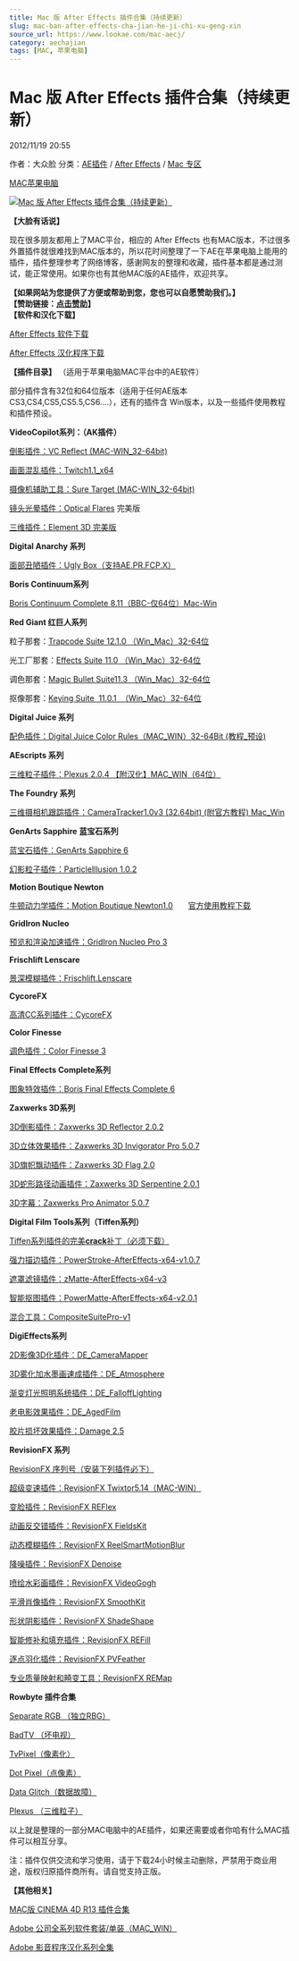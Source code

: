 ```yaml
---
title: Mac 版 After Effects 插件合集（持续更新）
slug: mac-ban-after-effects-cha-jian-he-ji-chi-xu-geng-xin
source_url: https://www.lookae.com/mac-aecj/
category: aechajian
tags: [MAC, 苹果电脑]
---
```

# Mac 版 After Effects 插件合集（持续更新）

2012/11/19 20:55

作者：大众脸
分类：[AE插件](https://www.lookae.com/after-effects/aechajian/) / [After Effects](https://www.lookae.com/after-effects/) / [Mac 专区](https://www.lookae.com/mac-osx/)

[MAC](https://www.lookae.com/tag/mac/)[苹果电脑](https://www.lookae.com/tag/%e8%8b%b9%e6%9e%9c%e7%94%b5%e8%84%91/)

[![Mac 版 After Effects 插件合集（持续更新）](https://www.lookae.com/wp-content/uploads/2012/11/MAC-AECJ.jpg "MAC-AECJ")](https://www.lookae.com/wp-content/uploads/2012/11/MAC-AECJ.jpg)

**【大脸有话说】**

现在很多朋友都用上了MAC平台，相应的 After Effects 也有MAC版本，不过很多外置插件就很难找到MAC版本的，所以花时间整理了一下AE在苹果电脑上能用的插件，插件整理参考了网络博客，感谢网友的整理和收藏，插件基本都是通过测试，能正常使用。如果你也有其他MAC版的AE插件，欢迎共享。

**【如果网站为您提供了方便或帮助到您，您也可以自愿赞助我们。】  
【赞助链接：[点击赞助](https://item.taobao.com/item.htm?spm=a1z10.3.w4002-2793086484.14.NvGtYQ&id=40573952956)】**  
**【软件和汉化下载】**

[After Effects 软件下载](https://www.lookae.com/adobe/)

[After Effects 汉化程序下载](https://www.lookae.com/adobe-chn/)

**【插件目录】** （适用于苹果电脑MAC平台中的AE软件）

部分插件含有32位和64位版本（适用于任何AE版本 CS3,CS4,CS5,CS5.5,CS6….），还有的插件含 Win版本，以及一些插件使用教程和插件预设。

**VideoCopilot系列：（AK插件）**

[倒影插件：VC Reflect (MAC-WIN\_32-64bit)](http://www.ctdisk.com/file/11960402)

[画面混乱插件：Twitch1.1\_x64](http://www.ctdisk.com/file/11960415)

[摄像机辅助工具：Sure Target (MAC-WIN\_32-64bit)](http://www.ctdisk.com/file/11960421)

[镜头光晕插件：Optical Flares](https://www.lookae.com/mac-of/) 完美版

[三维插件：Element 3D 完美版](https://www.lookae.com/mac-e3d/)

**Digital Anarchy 系列**

[面部丑陋插件：Ugly Box（支持AE.PR.FCP.X）](https://www.lookae.com/da-ubox/)

**Boris Continuum系列**

[Boris Continuum Complete 8.11（BBC-仅64位）Mac-Win](https://www.lookae.com/bbc-811/)

**Red Giant 红巨人系列**

粒子那套：[Trapcode Suite 12.1.0 （Win\_Mac）32-64位](https://www.lookae.com/tcsuite-12-1-0/)

光工厂那套：[Effects Suite 11.0 （Win\_Mac）32-64位](https://www.lookae.com/effects-suite-11/)

调色那套：[Magic Bullet Suite11.3 （Win\_Mac）32-64位](https://www.lookae.com/red-giant-magic-bullet-suite11-3-chs/)

抠像那套：[Keying Suite  11.0.1  （Win\_Mac）32-64位](https://www.lookae.com/keying_suite11/)

**Digital Juice 系列**

[配色插件：Digital Juice Color Rules（MAC\_WIN）32-64Bit (教程\_预设)](https://www.lookae.com/djcr/)

**AEscripts 系列**

[三维粒子插件：Plexus 2.0.4 【附汉化】MAC\_WIN（64位）](https://www.lookae.com/plexus2/)

**The Foundry 系列**

[三维摄相机跟踪插件：CameraTracker1.0v3 (32.64bit) (附官方教程) Mac\_Win](https://www.lookae.com/cameratracker1-0v3/)

**GenArts Sapphire** **蓝宝石系列**

[蓝宝石插件：GenArts Sapphire 6](http://www.ctdisk.com/file/11962120)

[幻影粒子插件：ParticleIllusion 1.0.2](http://www.ctdisk.com/file/11961677)

**Motion Boutique Newton**

[牛顿动力学插件：Motion Boutique Newton1.0](http://www.ctdisk.com/file/11962187)       [官方使用教程下载](https://www.lookae.com/motion-boutique-newton1-2-jiaocheng/)

**GridIron Nucleo**

[预览和渲染加速插件：GridIron Nucleo Pro 3](http://www.ctdisk.com/file/11962183)

**Frischlift Lenscare**

[景深模糊插件：Frischlift.Lenscare](http://www.ctdisk.com/file/11962290)

**CycoreFX**

[高清CC系列插件：CycoreFX](http://www.ctdisk.com/file/11962408)

**Color Finesse**

[调色插件：Color Finesse 3](http://www.ctdisk.com/file/11962538)

**Final Effects Complete系列**

[图象特效插件：Boris Final Effects Complete 6](http://www.ctdisk.com/file/11962652)

**Zaxwerks 3D系列**

[3D倒影插件：Zaxwerks 3D Reflector 2.0.2](http://www.ctdisk.com/file/11962727)

[3D立体效果插件：Zaxwerks 3D Invigorator Pro 5.0.7](http://www.ctdisk.com/file/11962786)

[3D旗帜飘动插件：Zaxwerks 3D Flag 2.0](http://www.ctdisk.com/file/11962810)

[3D蛇形路径动画插件：Zaxwerks 3D Serpentine 2.0.1](http://www.ctdisk.com/file/11962740)

[3D字幕：Zaxwerks Pro Animator 5.0.7](http://www.ctdisk.com/file/11962761)

**Digital Film Tools系列（Tiffen系列）**

[Tiffen系列插件的完美**crack**补丁（必须下载）](http://www.ctdisk.com/file/11963176)

[强力描边插件：PowerStroke-AfterEffects-x64-v1.0.7](http://www.ctdisk.com/file/11962893)

[遮罩滤镜插件：zMatte-AfterEffects-x64-v3](http://www.ctdisk.com/file/11962900)

[智能抠图插件：PowerMatte-AfterEffects-x64-v2.0.1](http://www.ctdisk.com/file/11963004)

[混合工具：CompositeSuitePro-v1](http://www.ctdisk.com/file/11963167)

**DigiEffects系列**

[2D影像3D化插件：DE\_CameraMapper](http://www.ctdisk.com/file/11963243)

[3D雾化加水墨画速成插件：DE\_Atmosphere](http://www.ctdisk.com/file/11963246)

[渐变灯光照明系统插件：DE\_FalloffLighting](http://www.ctdisk.com/file/11963247)

[老电影效果插件：DE\_AgedFilm](http://www.ctdisk.com/file/11963249)

[胶片损坏效果插件：Damage 2.5](http://www.ctdisk.com/file/11963309)

**RevisionFX 系列**

[RevisionFX 序列号（安装下列插件必下）](http://www.ctdisk.com/file/11964538)

[超级变速插件：RevisionFX Twixtor5.14（MAC-WIN）](http://www.ctdisk.com/file/11961820)

[变脸插件：RevisionFX REFlex](http://www.ctdisk.com/file/11964500)

[动画反交错插件：RevisionFX FieldsKit](http://www.ctdisk.com/file/11964505)

[动态模糊插件：RevisionFX ReelSmartMotionBlur](http://www.ctdisk.com/file/11964507)

[降噪插件：RevisionFX Denoise](http://www.ctdisk.com/file/11964512)

[喷绘水彩画插件：RevisionFX VideoGogh](http://www.ctdisk.com/file/11964515)

[平滑肖像插件：RevisionFX SmoothKit](http://www.ctdisk.com/file/11964524)

[形状阴影插件：RevisionFX ShadeShape](http://www.ctdisk.com/file/11964525)

[智能修补和填充插件：RevisionFX REFill](http://www.ctdisk.com/file/11964527)

[逐点羽化插件：RevisionFX PVFeather](http://www.ctdisk.com/file/11964528)

[专业质量映射和畸变工具：RevisionFX REMap](http://www.ctdisk.com/file/11964531)

**Rowbyte 插件合集**

[Separate RGB （独立RBG）](https://www.lookae.com/mac-rowbyte/)

[BadTV （坏电视）](https://www.lookae.com/mac-rowbyte/)

[TvPixel（像素化）](https://www.lookae.com/mac-rowbyte/)

[Dot Pixel（点像素）](https://www.lookae.com/mac-rowbyte/)

[Data Glitch（数据故障）](https://www.lookae.com/mac-rowbyte/)

[Plexus （三维粒子）](https://www.lookae.com/mac-rowbyte/)

以上就是整理的一部分MAC电脑中的AE插件，如果还需要或者你哈有什么MAC插件可以相互分享。

注：插件仅供交流和学习使用，请于下载24小时候主动删除，严禁用于商业用途，版权归原插件商所有。请自觉支持正版。

**【其他相关】**

[MAC版 CINEMA 4D R13 插件合集](https://www.lookae.com/mac-c4dplugin/)

[Adobe 公司全系列软件套装/单装（MAC\_WIN）](https://www.lookae.com/adobe/)

[Adobe 影音程序汉化系列全集](https://www.lookae.com/adobe-chn/)
